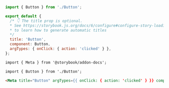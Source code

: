 ```js filename="Button.stories.js|jsx|ts|tsx" renderer="common" language="js"
import { Button } from './Button';

export default {
  /* 👇 The title prop is optional.
  * See https://storybook.js.org/docs/6/configure#configure-story-loading
  * to learn how to generate automatic titles
  */
  title: 'Button',
  component: Button,
  argTypes: { onClick: { action: 'clicked' } },
};
```
```md filename="Button.stories.mdx" renderer="common" language="mdx"
import { Meta } from '@storybook/addon-docs';

import { Button } from './Button';

<Meta title="Button" argTypes={{ onClick: { action: 'clicked' } }} component={Button} />
```
